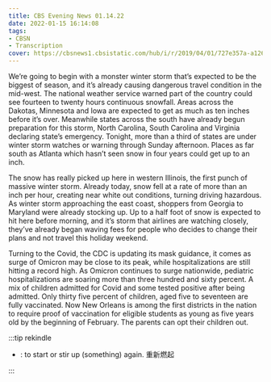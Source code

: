```yaml
---
title: CBS Evening News 01.14.22
date: 2022-01-15 16:14:08
tags:
- CBSN
- Transcription
cover: https://cbsnews1.cbsistatic.com/hub/i/r/2019/04/01/727e357a-a126-4138-a2c5-4d3222669d57/thumbnail/640x360/3ff2761028dc5c65cc4f07acd54bcd5c/cbsn2-logo-1920x1080.jpg
---
```

We’re going to begin with a monster winter storm that’s expected to be the biggest of season, and it’s already causing dangerous travel condition in the mid-west. The national weather service warned part of the country could see fourteen to twenty hours continuous snowfall. Areas across the Dakotas, Minnesota and Iowa are expected to get as much as ten inches before it’s over. Meanwhile states across the south have already begun preparation for this storm, North Carolina, South Carolina and Virginia declaring state’s emergency. Tonight, more than a third of states are under winter storm watches or warning through Sunday afternoon. Places as far south as Atlanta which hasn’t seen snow in four years could get up to an inch. 

The snow has really picked up here in western Illinois, the first punch of massive winter storm. Already today, snow fell at a rate of more than an inch per hour, creating near white out conditions, turning driving hazardous. As winter storm approaching the east coast, shoppers from Georgia to Maryland were already stocking up. Up to a half foot of snow is expected to hit here before morning, and it’s storm that airlines are watching closely, they’ve already began waving fees for people who decides to change their plans and not travel this holiday weekend. 

Turning to the Covid, the CDC is updating its mask guidance, it comes as surge of Omicron may be close to its peak, while hospitalizations are still hitting a record high. As Omicron continues to surge nationwide, pediatric hospitalizations are soaring more than three hundred and sixty percent. A mix of children admitted for Covid and some tested positive after being admitted. Only thirty five percent of children, aged five to seventeen are fully vaccinated. Now New Orleans is among the first districts in the nation to require proof of vaccination for eligible students as young as five years old by the beginning of February. The parents can opt their children out. 

:::tip rekindle

- : to start or stir up (something) again. 重新燃起
  
:::

